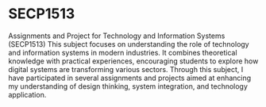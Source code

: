 # SECP1513
Assignments and Project for Technology and Information Systems (SECP1513)
This subject focuses on understanding the role of technology and information systems in modern industries. It combines theoretical knowledge with practical experiences, encouraging students to explore how digital systems are transforming various sectors. Through this subject, I have participated in several assignments and projects aimed at enhancing my understanding of design thinking, system integration, and technology application.
